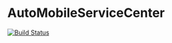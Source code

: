 # AutoMobileServiceCenter

[![Build Status](https://travis-ci.com/mahmudmihon/AutoMobileServiceCenter.svg?branch=dev)](https://travis-ci.com/mahmudmihon/AutoMobileServiceCenter)
